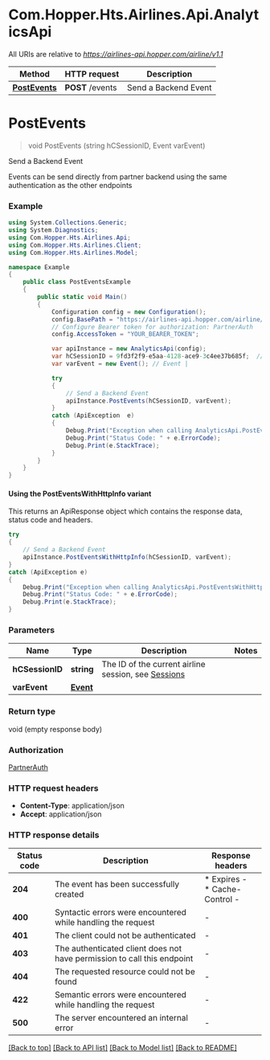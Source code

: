 # Com.Hopper.Hts.Airlines.Api.AnalyticsApi

All URIs are relative to *https://airlines-api.hopper.com/airline/v1.1*

| Method | HTTP request | Description |
|--------|--------------|-------------|
| [**PostEvents**](AnalyticsApi.md#postevents) | **POST** /events | Send a Backend Event |

<a id="postevents"></a>
# **PostEvents**
> void PostEvents (string hCSessionID, Event varEvent)

Send a Backend Event

Events can be send directly from partner backend using the same authentication as the other endpoints

### Example
```csharp
using System.Collections.Generic;
using System.Diagnostics;
using Com.Hopper.Hts.Airlines.Api;
using Com.Hopper.Hts.Airlines.Client;
using Com.Hopper.Hts.Airlines.Model;

namespace Example
{
    public class PostEventsExample
    {
        public static void Main()
        {
            Configuration config = new Configuration();
            config.BasePath = "https://airlines-api.hopper.com/airline/v1.1";
            // Configure Bearer token for authorization: PartnerAuth
            config.AccessToken = "YOUR_BEARER_TOKEN";

            var apiInstance = new AnalyticsApi(config);
            var hCSessionID = 9fd3f2f9-e5aa-4128-ace9-3c4ee37b685f;  // string | The ID of the current airline session, see [Sessions](#tag/Sessions)
            var varEvent = new Event(); // Event | 

            try
            {
                // Send a Backend Event
                apiInstance.PostEvents(hCSessionID, varEvent);
            }
            catch (ApiException  e)
            {
                Debug.Print("Exception when calling AnalyticsApi.PostEvents: " + e.Message);
                Debug.Print("Status Code: " + e.ErrorCode);
                Debug.Print(e.StackTrace);
            }
        }
    }
}
```

#### Using the PostEventsWithHttpInfo variant
This returns an ApiResponse object which contains the response data, status code and headers.

```csharp
try
{
    // Send a Backend Event
    apiInstance.PostEventsWithHttpInfo(hCSessionID, varEvent);
}
catch (ApiException e)
{
    Debug.Print("Exception when calling AnalyticsApi.PostEventsWithHttpInfo: " + e.Message);
    Debug.Print("Status Code: " + e.ErrorCode);
    Debug.Print(e.StackTrace);
}
```

### Parameters

| Name | Type | Description | Notes |
|------|------|-------------|-------|
| **hCSessionID** | **string** | The ID of the current airline session, see [Sessions](#tag/Sessions) |  |
| **varEvent** | [**Event**](Event.md) |  |  |

### Return type

void (empty response body)

### Authorization

[PartnerAuth](../README.md#PartnerAuth)

### HTTP request headers

 - **Content-Type**: application/json
 - **Accept**: application/json


### HTTP response details
| Status code | Description | Response headers |
|-------------|-------------|------------------|
| **204** | The event has been successfully created |  * Expires -  <br>  * Cache-Control -  <br>  |
| **400** | Syntactic errors were encountered while handling the request |  -  |
| **401** | The client could not be authenticated |  -  |
| **403** | The authenticated client does not have permission to call this endpoint |  -  |
| **404** | The requested resource could not be found |  -  |
| **422** | Semantic errors were encountered while handling the request |  -  |
| **500** | The server encountered an internal error |  -  |

[[Back to top]](#) [[Back to API list]](../../README.md#documentation-for-api-endpoints) [[Back to Model list]](../../README.md#documentation-for-models) [[Back to README]](../../README.md)

